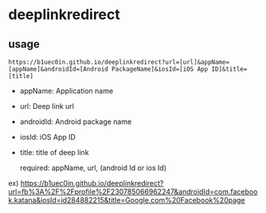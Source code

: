 # deeplinkredirect

## usage
`https://b1uec0in.github.io/deeplinkredirect?url=[url]&appName=[appName]&androidId=[Android PackageName]&iosId=[iOS App ID]&title=[title]`

* appName: Application name
* url: Deep link url
* androidId: Android package name
* iosId: iOS App ID
* title: title of deep link

  required: appName, url, (android Id or ios Id)

ex)
https://b1uec0in.github.io/deeplinkredirect?url=fb%3A%2F%2Fprofile%2F230785066962247&androidId=com.facebook.katana&iosId=id284882215&title=Google.com%20Facebook%20page

